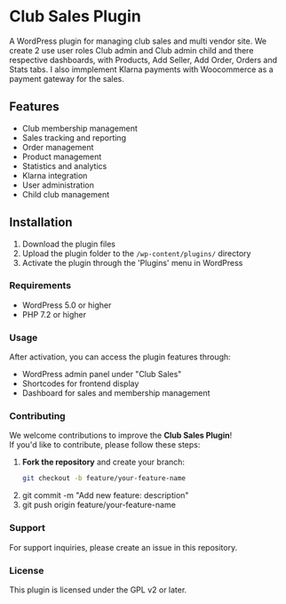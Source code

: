 <h1>Club Sales Plugin </h1>

A WordPress plugin for managing club sales and multi vendor site. We create 2 use user roles Club admin and Club admin child and there respective dashboards, with Products, Add Seller, Add Order, Orders and Stats tabs.
I also immplement Klarna payments with Woocommerce as a payment gateway for the sales.

<h2>Features</h2>
 
- Club membership management
- Sales tracking and reporting
- Order management
- Product management
- Statistics and analytics
- Klarna integration
- User administration
- Child club management

<h2>Installation</h2>

1. Download the plugin files
2. Upload the plugin folder to the `/wp-content/plugins/` directory
3. Activate the plugin through the 'Plugins' menu in WordPress

<h3>Requirements</h3>

- WordPress 5.0 or higher
- PHP 7.2 or higher

<h3>Usage</h3>

After activation, you can access the plugin features through:
- WordPress admin panel under "Club Sales"
- Shortcodes for frontend display
- Dashboard for sales and membership management

<h3>Contributing</h3>

We welcome contributions to improve the **Club Sales Plugin**!  
If you'd like to contribute, please follow these steps:

1. **Fork the repository** and create your branch:  
   ```bash
   git checkout -b feature/your-feature-name
2. git commit -m "Add new feature: description"
3. git push origin feature/your-feature-name


<h3>Support</h3>

For support inquiries, please create an issue in this repository.

<h3>License</h3>

This plugin is licensed under the GPL v2 or later. 
